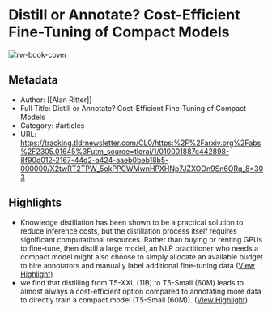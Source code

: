 # Distill or Annotate? Cost-Efficient Fine-Tuning of Compact Models

![rw-book-cover](https://static.arxiv.org/static/browse/0.3.4/images/arxiv-logo-fb.png)

## Metadata
- Author: [[Alan Ritter]]
- Full Title: Distill or Annotate? Cost-Efficient Fine-Tuning of Compact Models
- Category: #articles
- URL: https://tracking.tldrnewsletter.com/CL0/https:%2F%2Farxiv.org%2Fabs%2F2305.01645%3Futm_source=tldrai/1/010001887c442898-8f90d012-2167-44d2-a424-aaeb0beb18b5-000000/X2twRT2TPW_5okPPCWMwnHPXHNp7JZXOOn9Sn6ORq_8=303

## Highlights
- Knowledge distillation has been shown to be a practical solution to reduce inference costs, but the distillation process itself requires significant computational resources. Rather than buying or renting GPUs to fine-tune, then distill a large model, an NLP practitioner who needs a compact model might also choose to simply allocate an available budget to hire annotators and manually label additional fine-tuning data ([View Highlight](https://read.readwise.io/read/01h20m2w0f9dccj4mp8ghh9a7x))
- we find that distilling from T5-XXL (11B) to T5-Small (60M) leads to almost always a cost-efficient option compared to annotating more data to directly train a compact model (T5-Small (60M)). ([View Highlight](https://read.readwise.io/read/01h20m39pv8p0e4dzwtqe2twhq))

